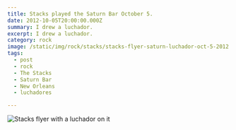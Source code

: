 ```yaml
---
title: Stacks played the Saturn Bar October 5.
date: 2012-10-05T20:00:00.000Z
summary: I drew a luchador.
excerpt: I drew a luchador.
category: rock
image: /static/img/rock/stacks/stacks-flyer-saturn-luchador-oct-5-2012.jpg
tags:
  - post
  - rock
  - The Stacks
  - Saturn Bar
  - New Orleans
  - luchadores

---
```


![Stacks flyer with a luchador on it](/static/img/rock/stacks/stacks-flyer-saturn-luchador-oct-5-2012.jpg "Stacks flyer with a luchador on it")